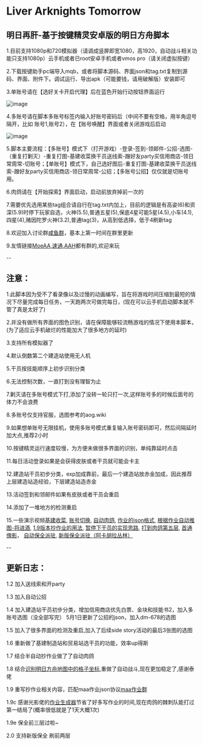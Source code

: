 # Liver Arknights Tomorrow
## 明日再肝-基于按键精灵安卓版的明日方舟脚本

1.目前支持1080p和720模拟器（请调成竖屏即宽1080，高1920，自动战斗相关功能只支持1080p）云手机或者已root安卓手机或者vmos pro（请关闭虚拟按键）

2.下载按键助手pc端导入mqb，或者将脚本源码、界面json和tag.txt复制到源码、界面、附件下。调试运行、导出apk（可能要钱，请用破解版）安装即可

3.单账号请在【选好关卡开启代理】后在蓝色开始行动按钮界面运行

![image](https://github.com/Lancarus/a-mobile-anjian-script-for-arknight/blob/master/img/1.png)

4.多账号请在脚本多账号标签内输入好账号密码后（中间不要有空格，用半角逗号隔开，比如  账号1,账号2），在【账号唤醒】界面或者关闭游戏后启动

![image](https://github.com/Lancarus/a-mobile-anjian-script-for-arknight/blob/master/img/2.png)

5.脚本主要流程：【多账号】模式下（打开游戏）-登录-签到-领邮件-公招-选图-（重复打剿灭）-重复打图-基建收菜换干员送线索-蹭好友party买信用商店-领日常周常-切账号；【单账号】模式下，自己选好图后-重复打图-基建收菜换干员送线索-蹭好友party买信用商店-领日常周常-公招；【多账号公招】仅仅就是切账号用。

6.肉鸽请在【开始探索】界面启动，启动前放弃掉前一次的

7.需要优先选用某些tag组合请自行在tag.txt内加上，目前的逻辑是有高姿(6)和资深(5.9)时停下玩家自选，火神(5.5),普通五星(5),保底4星可能5星(4.5),小车(4.1),四星(4),赌因陀罗火神(3.2),普通tag(3)，从高到低选择，低于4刷新tag

8.欢迎加入讨论群[咸鱼群](https://jq.qq.com/?_wv=1027&k=nqIXrYCR)，基本上第一时间在群里更新

9.友情链接[MoeAA](https://github.com/MistEO/MeoAssistantArknights),[速通](https://github.com/tkkcc/arknights),[AAH](https://github.com/ninthDevilHAUNSTER/ArknightsAutoHelper)都有群的,欢迎来玩

--

## 注意：

1.此脚本因为受不了看录像以及过慢的动画编写，旨在将游戏时间压缩到最短的情况下尽量完成每日任务，一天跑两次可做完每日，(现在可以云手机启动脚本就不管了真是太好了)

2.并没有做所有界面的图色识别，请在保障能够较流畅游戏的情况下使用本脚本，(为了适应云手机破烂的性能加大了很多地方的延时)

3.支持所有模拟器了

4.默认倒数第二个建造站使用无人机

5.干员按技能顺序上初步识别分类

6.无法控制次数，一直打到没有理智为止

7.剿灭请在多账号模式下打,添加了没转一轮只打一次,这样账号多的时候后面号的体力不会浪费

8.多账号仅支持官服，选图参考的aog.wiki

9.如果想单账号无限挂机，使用多账号模式重复输入账号密码即可，然后间隔延时加大点,推荐2小时

10.按键精灵运行速度较慢，为方便未做很多界面的识别，单纯靠延时点击

11.每日活动登录如果是会获得皮肤或者干员就可能会卡主

12.建造站干员初步分类，exp加成靠前，最后一个建造站放赤金加成，因此推荐上层建造站造经验，下层建造站造赤金

13.活动签到和领邮件如果有皮肤或者干员会重启

14.添加了一堆地方的检测重启

15.一些演示视频[基建收菜](https://www.bilibili.com/video/BV1vQ4y1e7Tq/), [账号切换](https://www.bilibili.com/video/BV12Z4y1Q7Vo), [自动肉鸽](https://www.bilibili.com/video/BV1tR4y1g7b3/), [作业的json格式](https://www.bilibili.com/video/BV1334y1q7io), [根据作业自动推图-将进酒](https://www.bilibili.com/video/BV1Wa411m7s1/), [1.9版本抄作业的用法](https://www.bilibili.com/video/BV1K3411G7EU), [暂停下干员的实现思路](https://www.bilibili.com/video/BV1PA4y1o7Fb), [打到肉鸽第五层](https://www.bilibili.com/video/BV1iS4y1p7Y9), [首通傀影](https://www.bilibili.com/video/BV1xv4y1u74Z)， [自动保全派驻](https://www.bilibili.com/video/BV1Ca411n77p), [新版保全派驻（阿卡胡拉丛林）](https://www.bilibili.com/video/BV1QG411P75n)

--

## 更新日志：

1.2 加入送线索和开party

1.3 加入自动公招

1.4 加入建造站干员初步分类，增加信用商店优先白票、金块和技能书2，加入多账号选图（没全部写完）
    5月1日更新了公招的json，加入dm-678的选图

1.5 加入了很多界面的检测及重启,加入了后续side story活动的最后3张图的选图

1.6 重新做了基建制造站和贸易站选干员的功能，效率up得斯

1.7 结合半自动抄作业做了了自动肉鸽

1.8 结合[识别明日方舟地图中的格子坐标](https://github.com/yuanyan3060/Arknights-Tile-Pos),重做了自动战斗,现在更加稳定了,感谢泰佬

1.9 重写抄作业相关内容，匹配maa作业json协议[maa作业群](https://jq.qq.com/?_wv=1027&k=3txx0L8p)

1.9c 感谢光影佬的[作业生成器](https://github.com/MaaAssistantArknights/MaaCopilotDesigner)节省了好多写作业的时间,现在肉鸽的棘刺队能打过第一结局了(概率很低就是了1天大概1次)

1.9e 保全前三层过啦~

2.0 支持新版保全 刷前两层
